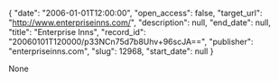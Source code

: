 {
  "date": "2006-01-01T12:00:00", 
  "open_access": false, 
  "target_url": "http://www.enterpriseinns.com/", 
  "description": null, 
  "end_date": null, 
  "title": "Enterprise Inns", 
  "record_id": "20060101T120000/p33NCn75d7b8Uhv+96scJA==", 
  "publisher": "enterpriseinns.com", 
  "slug": 12968, 
  "start_date": null
}

None